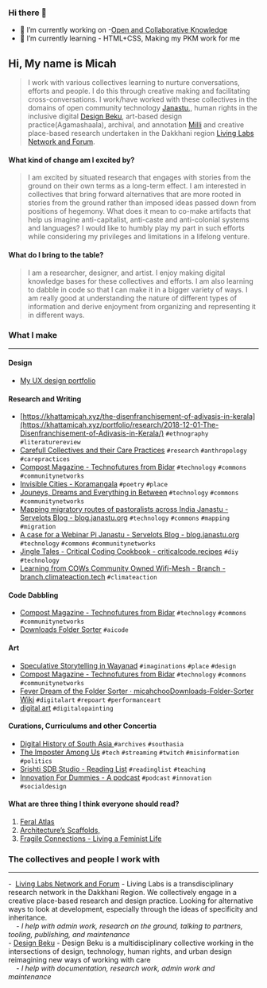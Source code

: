 ### Hi there 👋

- 🔭 I’m currently working on -[Open and Collaborative Knowledge](https://github.com/micahchoo/Public-Making)
- 🌱 I’m currently learning - HTML+CSS, Making my PKM work for me


## Hi, My name is Micah  

>I work with various collectives learning to nurture conversations, efforts and people. I do this through creative making and facilitating cross-conversations. I work/have worked with these collectives in the domains of open community technology [Janastu,](https://open.janastu.org/), human rights in the inclusive digital [Design Beku](https://designbeku.in/), art-based design practice(Agamashaala), archival, and annotation [Milli](https://www.milli.link/) and creative place-based research undertaken in the Dakkhani region [Living Labs Network and Forum](https://linktr.ee/llnaf).
  
#### What kind of change am I excited by?

>I am excited by situated research that engages with stories from the ground on their own terms as a long-term effect. I am interested in collectives that bring forward alternatives that are more rooted in stories from the ground rather than imposed ideas passed down from positions of hegemony. What does it mean to co-make artifacts that help us imagine anti-capitalist, anti-caste and anti-colonial systems and languages? I would like to humbly play my part in such efforts while considering my privileges and limitations in a lifelong venture.

#### What do I bring to the table?

>I am a researcher, designer, and artist. I enjoy making digital knowledge bases for these collectives and efforts. I am also learning to dabble in code so that I can make it in a bigger variety of ways. I am really good at understanding the nature of different types of information and derive enjoyment from organizing and representing it in different ways. 

### What I make
---
#### Design
-   [My UX design portfolio](https://khattamicah.xyz/ui-ux-design/)

#### Research and Writing

- [https://khattamicah.xyz/the-disenfranchisement-of-adivasis-in-kerala](https://khattamicah.xyz/portfolio/research/2018-12-01-The-Disenfranchisement-of-Adivasis-in-Kerala/) `#ethnography` `#literaturereview`
- [Carefull Collectives and their Care Practices](https://khattamicah.xyz/portfolio/research/publication/2020-01-01-Carefull-Collectives-and-their-Care-Practices/) `#research` `#anthropology` `#carepractices`
- [Compost Magazine - Technofutures from Bidar](https://one.compost.digital/fertile-technofutures-from-bidar) `#technology` `#commons` `#communitynetworks`
- [Invisible Cities - Koramangala](https://khattamicah.xyz/blogs/poem/2021-02-01-Feeling-through-the-Cities-Koramangala/) `#poetry` `#place`
- [Jouneys, Dreams and Everything in Between](https://blog.janastu.org/journeys-dreams-and-everything-in-between) `#technology` `#commons` `#communitynetworks`
- [Mapping migratory routes of pastoralists across India Janastu - Servelots Blog - blog.janastu.org](https://blog.janastu.org/mapping-migratory-routes-of-pastoralists) `#technology` `#commons` `#mapping` `#migration`
- [A case for a Webinar Pi Janastu - Servelots Blog - blog.janastu.org](https://blog.janastu.org/a-case-for-a-webinar-pi) `#technology` `#commons` `#communitynetworks`
- [Jingle Tales - Critical Coding Cookbook - criticalcode.recipes](https://criticalcode.recipes/contributions/jingle-tales) `#diy` `#technology`
- [Learning from COWs Community Owned Wifi-Mesh - Branch - branch.climateaction.tech](https://branch.climateaction.tech/issues/issue-4/cows) `#climateaction`

#### Code Dabbling
- [Compost Magazine - Technofutures from Bidar](https://one.compost.digital/fertile-technofutures-from-bidar) `#technology` `#commons` `#communitynetworks`
- [Downloads Folder Sorter](https://github.com/micahchoo/Downloads-Folder-Sorter) `#aicode`

#### Art
- [Speculative Storytelling in Wayanad](https://khattamicah.xyz/portfolio/design/artifact/2021-02-01-Speculative-Storytelling-in-Wayanad/) `#imaginations` `#place` `#design`
- [Compost Magazine - Technofutures from Bidar](https://one.compost.digital/fertile-technofutures-from-bidar) `#technology` `#commons` `#communitynetworks`
- [Fever Dream of the Folder Sorter · micahchooDownloads-Folder-Sorter Wiki](https://github.com/micahchoo/Downloads-Folder-Sorter/wiki/Fever-Dream-of-the-Folder-Sorter) `#digitalart` `#repoart` `#performanceart`
- [digital art](https://flic.kr/s/aHsmUGp5jR) `#digitalopainting`

#### Curations, Curriculums and other Concertia
- [Digital History of South Asia ](https://github.com/micahchoo/awesome-digital-history-South-Asia) `#archives` `#southasia`
- [The Imposter Among Us](https://khattamicah.xyz/portfolio/presentation/2020-01-01-The-Imposter-Among-Us/) `#tech` `#streaming` `#twitch` `#misinformation` `#politics`
- [Srishti SDB Studio - Reading List](https://khattamicah.xyz/portfolio/presentation/teaching/2022-12-01-Facilitating-a-Design-Studio-Overview/Srishti%20SDB%20Studio%20-%20Reading%20List.md) `#readinglist` `#teaching`
- [Innovation For Dummies - A podcast](https://khattamicah.xyz/portfolio/presentation/2020-01-01-The-Imposter-Among-Us/) `#podcast` `#innovation` `#socialdesign`




#### What are three thing I think everyone should read?
1. [Feral Atlas](https://feralatlas.supdigital.org/?cd=true&rr=true&cdex=true)
2. [Architecture’s Scaffolds,](https://www.e-flux.com/architecture/overgrowth/221616/architecture-s-scaffolds/)
3. [Fragile Connections - Living a Feminist Life](https://read.dukeupress.edu/books/book/1933/chapter-abstract/191601/Fragile-Connections?redirectedFrom=fulltext)



### The collectives and people I work with  
---
  
-  [Living Labs Network and Forum](https://linktr.ee/llnaf) - Living Labs is a transdisciplinary research network in the Dakkhani Region. We collectively engage in a creative place-based research and design practice. Looking for alternative ways to look at development, especially through the ideas of specificity and inheritance.  
    *- I help with admin work, research on the ground, talking to partners, tooling, publishing, and maintenance*  
- [Design Beku](https://designbeku.in) - Design Beku is a multidisciplinary collective working in the intersections of design, technology, human rights, and urban design reimagining new ways of working with care   
    *- I help with documentation, research work, admin work and maintenance*  








